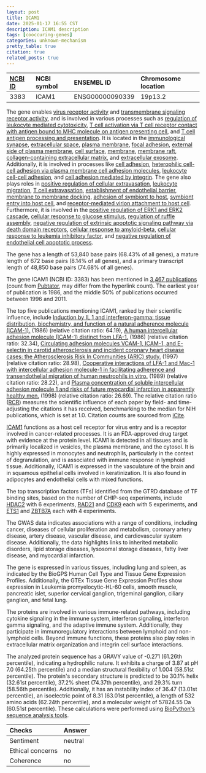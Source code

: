 ```yaml
---
layout: post
title: ICAM1
date: 2025-01-17 16:55 CST
description: ICAM1 description
tags: [cooccuring-genes]
categories: unknown-mechanism
pretty_table: true
citation: true
related_posts: true
---
```




| [NCBI ID](https://www.ncbi.nlm.nih.gov/gene/3383) | NCBI symbol | ENSEMBL ID | Chromosome location |
| :-------- | :------- | :-------- | :------- |
| 3383  | ICAM1 | ENSG00000090339 | 19p13.2 |



The gene enables [virus receptor activity](https://amigo.geneontology.org/amigo/term/GO:0001618) and [transmembrane signaling receptor activity](https://amigo.geneontology.org/amigo/term/GO:0004888), and is involved in various processes such as [regulation of leukocyte mediated cytotoxicity](https://amigo.geneontology.org/amigo/term/GO:0001910), [T cell activation via T cell receptor contact with antigen bound to MHC molecule on antigen presenting cell](https://amigo.geneontology.org/amigo/term/GO:0002291), and [T cell antigen processing and presentation](https://amigo.geneontology.org/amigo/term/GO:0002457). It is located in the [immunological synapse](https://amigo.geneontology.org/amigo/term/GO:0001772), [extracellular space](https://amigo.geneontology.org/amigo/term/GO:0005615), [plasma membrane](https://amigo.geneontology.org/amigo/term/GO:0005886), [focal adhesion](https://amigo.geneontology.org/amigo/term/GO:0005925), [external side of plasma membrane](https://amigo.geneontology.org/amigo/term/GO:0009897), [cell surface](https://amigo.geneontology.org/amigo/term/GO:0009986), [membrane](https://amigo.geneontology.org/amigo/term/GO:0016020), [membrane raft](https://amigo.geneontology.org/amigo/term/GO:0045121), [collagen-containing extracellular matrix](https://amigo.geneontology.org/amigo/term/GO:0062023), and [extracellular exosome](https://amigo.geneontology.org/amigo/term/GO:0070062). Additionally, it is involved in processes like [cell adhesion](https://amigo.geneontology.org/amigo/term/GO:0007155), [heterophilic cell-cell adhesion via plasma membrane cell adhesion molecules](https://amigo.geneontology.org/amigo/term/GO:0007157), [leukocyte cell-cell adhesion](https://amigo.geneontology.org/amigo/term/GO:0007159), and [cell adhesion mediated by integrin](https://amigo.geneontology.org/amigo/term/GO:0033627). The gene also plays roles in [positive regulation of cellular extravasation](https://amigo.geneontology.org/amigo/term/GO:0002693), [leukocyte migration](https://amigo.geneontology.org/amigo/term/GO:0050900), [T cell extravasation](https://amigo.geneontology.org/amigo/term/GO:0072683), [establishment of endothelial barrier](https://amigo.geneontology.org/amigo/term/GO:0061028), [membrane to membrane docking](https://amigo.geneontology.org/amigo/term/GO:0022614), [adhesion of symbiont to host](https://amigo.geneontology.org/amigo/term/GO:0044406), [symbiont entry into host cell](https://amigo.geneontology.org/amigo/term/GO:0046718), and [receptor-mediated virion attachment to host cell](https://amigo.geneontology.org/amigo/term/GO:0046813). Furthermore, it is involved in the [positive regulation of ERK1 and ERK2 cascade](https://amigo.geneontology.org/amigo/term/GO:0070374), [cellular response to glucose stimulus](https://amigo.geneontology.org/amigo/term/GO:0071333), [regulation of ruffle assembly](https://amigo.geneontology.org/amigo/term/GO:1900027), [negative regulation of extrinsic apoptotic signaling pathway via death domain receptors](https://amigo.geneontology.org/amigo/term/GO:1902042), [cellular response to amyloid-beta](https://amigo.geneontology.org/amigo/term/GO:1904646), [cellular response to leukemia inhibitory factor](https://amigo.geneontology.org/amigo/term/GO:1990830), and [negative regulation of endothelial cell apoptotic process](https://amigo.geneontology.org/amigo/term/GO:2000352).


The gene has a length of 53,840 base pairs (68.43% of all genes), a mature length of 672 base pairs (8.14% of all genes), and a primary transcript length of 48,850 base pairs (74.68% of all genes).


The gene ICAM1 (NCBI ID: 3383) has been mentioned in [3,467 publications](https://pubmed.ncbi.nlm.nih.gov/?term=%22ICAM1%22) (count from [Pubtator](https://academic.oup.com/nar/article/47/W1/W587/5494727), may differ from the hyperlink count). The earliest year of publication is 1986, and the middle 50% of publications occurred between 1996 and 2011.


The top five publications mentioning ICAM1, ranked by their scientific influence, include [Induction by IL 1 and interferon-gamma: tissue distribution, biochemistry, and function of a natural adherence molecule (ICAM-1).](https://pubmed.ncbi.nlm.nih.gov/3086451) (1986) (relative citation ratio: 64.19), [A human intercellular adhesion molecule (ICAM-1) distinct from LFA-1.](https://pubmed.ncbi.nlm.nih.gov/3525675) (1986) (relative citation ratio: 32.34), [Circulating adhesion molecules VCAM-1, ICAM-1, and E-selectin in carotid atherosclerosis and incident coronary heart disease cases: the Atherosclerosis Risk In Communities (ARIC) study.](https://pubmed.ncbi.nlm.nih.gov/9416885) (1997) (relative citation ratio: 28.98), [Cooperative interactions of LFA-1 and Mac-1 with intercellular adhesion molecule-1 in facilitating adherence and transendothelial migration of human neutrophils in vitro.](https://pubmed.ncbi.nlm.nih.gov/2566624) (1989) (relative citation ratio: 28.22), and [Plasma concentration of soluble intercellular adhesion molecule 1 and risks of future myocardial infarction in apparently healthy men.](https://pubmed.ncbi.nlm.nih.gov/9439492) (1998) (relative citation ratio: 26.69). The relative citation ratio ([RCR](https://journals.plos.org/plosbiology/article?id=10.1371/journal.pbio.1002541)) measures the scientific influence of each paper by field- and time-adjusting the citations it has received, benchmarking to the median for NIH publications, which is set at 1.0. Citation counts are sourced from [iCite](https://icite.od.nih.gov).


[ICAM1](https://www.proteinatlas.org/ENSG00000090339-ICAM1) functions as a host cell receptor for virus entry and is a receptor involved in cancer-related processes. It is an FDA-approved drug target with evidence at the protein level. ICAM1 is detected in all tissues and is primarily localized in vesicles, the plasma membrane, and the cytosol. It is highly expressed in monocytes and neutrophils, particularly in the context of degranulation, and is associated with immune response in lymphoid tissue. Additionally, ICAM1 is expressed in the vasculature of the brain and in squamous epithelial cells involved in keratinization. It is also found in adipocytes and endothelial cells with mixed functions.


The top transcription factors (TFs) identified from the GTRD database of TF binding sites, based on the number of CHIP-seq experiments, include [HDAC2](https://www.ncbi.nlm.nih.gov/gene/3066) with 6 experiments, [RAD21](https://www.ncbi.nlm.nih.gov/gene/5885) and [CDK9](https://www.ncbi.nlm.nih.gov/gene/1025) each with 5 experiments, and [ETS1](https://www.ncbi.nlm.nih.gov/gene/2113) and [ZBTB7A](https://www.ncbi.nlm.nih.gov/gene/51341) each with 4 experiments.



The GWAS data indicates associations with a range of conditions, including cancer, diseases of cellular proliferation and metabolism, coronary artery disease, artery disease, vascular disease, and cardiovascular system disease. Additionally, the data highlights links to inherited metabolic disorders, lipid storage diseases, lysosomal storage diseases, fatty liver disease, and myocardial infarction.



The gene is expressed in various tissues, including lung and spleen, as indicated by the BioGPS Human Cell Type and Tissue Gene Expression Profiles. Additionally, the GTEx Tissue Gene Expression Profiles show expression in Leukemia promyelocytic-HL-60 cells, smooth muscle, pancreatic islet, superior cervical ganglion, trigeminal ganglion, ciliary ganglion, and fetal lung.


The proteins are involved in various immune-related pathways, including cytokine signaling in the immune system, interferon signaling, interferon gamma signaling, and the adaptive immune system. Additionally, they participate in immunoregulatory interactions between lymphoid and non-lymphoid cells. Beyond immune functions, these proteins also play roles in extracellular matrix organization and integrin cell surface interactions.



The analyzed protein sequence has a GRAVY value of -0.271 (61.26th percentile), indicating a hydrophilic nature. It exhibits a charge of 3.87 at pH 7.0 (64.25th percentile) and a median structural flexibility of 1.004 (58.51st percentile). The protein's secondary structure is predicted to be 30.1% helix (32.61st percentile), 37.2% sheet (74.37th percentile), and 29.3% turn (58.56th percentile). Additionally, it has an instability index of 36.47 (13.01st percentile), an isoelectric point of 8.31 (63.01st percentile), a length of 532 amino acids (62.24th percentile), and a molecular weight of 57824.55 Da (60.51st percentile). These calculations were performed using [BioPython's sequence analysis tools](https://biopython.org/docs/1.75/api/Bio.SeqUtils.ProtParam.html).





| Checks    | Answer |
| :-------- | :------- |
| Sentiment  | neutral   |
| Ethical concerns | no     |
| Coherence    | no    |